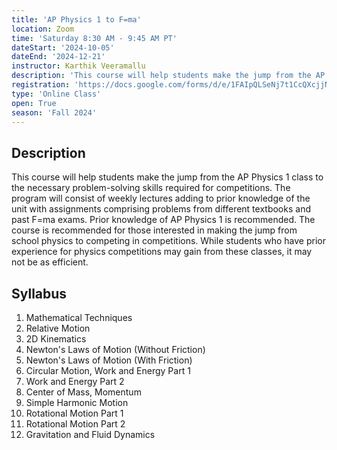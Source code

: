 ```yaml
---
title: 'AP Physics 1 to F=ma'
location: Zoom
time: 'Saturday 8:30 AM - 9:45 AM PT'
dateStart: '2024-10-05'
dateEnd: '2024-12-21'
instructor: Karthik Veeramallu
description: 'This course will help students make the jump from the AP Physics 1 class to the necessary problem-solving skills required for competitions. Prior knowledge of AP Physics 1 is recommended but not required.'
registration: 'https://docs.google.com/forms/d/e/1FAIpQLSeNj7t1CcQXcjjNtp22xU0Qp47M51n42pvYte5TSmttnsGB9A/viewform?usp=sharing'
type: 'Online Class'
open: True
season: 'Fall 2024'
---
```


## Description

This course will help students make the jump from the AP Physics 1 class to the necessary problem-solving skills required for competitions. The program will consist of weekly lectures adding to prior knowledge of the unit with assignments comprising problems from different textbooks and past F=ma exams. Prior knowledge of AP Physics 1 is recommended. The course is recommended for those interested in making the jump from school physics to competing in competitions. While students who have prior experience for physics competitions may gain from these classes, it may not be as efficient.

## Syllabus

1.	Mathematical Techniques
2.	Relative Motion
3.	2D Kinematics
4.	Newton's Laws of Motion (Without Friction)
5.	Newton's Laws of Motion (With Friction)
6.	Circular Motion, Work and Energy Part 1
7.	Work and Energy Part 2
8.	Center of Mass, Momentum
9.	Simple Harmonic Motion
10.	Rotational Motion Part 1
11.	Rotational Motion Part 2
12.	Gravitation and Fluid Dynamics
